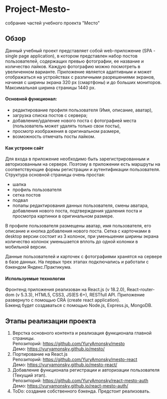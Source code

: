 # Project-Mesto-
собрание частей учебного проекта "Место"

## Обзор
Данный учебный проект представляет собой web-приложение (SPA - single page application), в котором представлен набор постов пользователей, содержащих превью фотографии, ее название и количество лайков. Каждую фотографию можно посмотреть в увеличенном варианте. Приложение является адаптивным и может отображаться на устройствах с различными разрешениями экранов, начиная с ширины экрана 320 px (смартфоны) и до больших мониторов. Максимальная ширина страницы 1440 px. 
####  Основной функционал:
 - редактирование профиля пользователя (Имя, описание, аватар),
 - загрузка списка постов с сервера;
 - добавление/удаление нового поста с фотографией места (пользователь может удалять только свои посты),
 - просмотр изображения в оригинальном размере,
 - возможность отмечать посты лайком.
#### Как устроен сайт
Для входа в приложение необходимо быть зарегистрированным и авторизованным на сервере. Поэтому в приложении есть маршруты на соответствующие формы регистрации и аутентификации пользователя.  
Структура основной страницы очень простая:
 - шапка
 - профиль пользователя
 - сетка постов
 - подвал
 - попапы редактирования данных пользователя, смены аватара, добавления нового поста, подтверждения удаления поста и просмотра картинки в оригинальном размере.  
 
В профиле пользователя размещены аватар, имя пользователя, его описание и кнопка добавления нового поста.
Сетка с карточками в desktop версии состоит из 3 колонок, при уменьшении ширины экрана количество колонок уменьшается вплоть до одной колонки в мобильной версии. 
  
Данные пользователей и карточек с фотографиями хранятся на сервере в базе данных. На первых трех этапах подключались и работали с бэкендом Яндекc.Практикума.  

#### Используемые технологии
Фронтенд приложения реализован на React.js (v 18.2.0), React-router-dom (v 5.3.3), HTML5, CSS3, JS(ES 6+), RESTfull API. Приложение развернуто с помощью CRA (create react application).  
Бэкенд будет создаваться с помощью Node.js, Express.js, MongoDB.

## Этапы реализации проекта
1. Верстка основного контента и реализация функционала главной страницы.  
   Репозиторий: https://github.com/YuryAmonsky/mesto  
   Демо: https://yuryamonsky.github.io/mesto/
2. Портирование на React.js  
   Репозиторий: https://github.com/YuryAmonsky/mesto-react  
   Демо: https://yuryamonsky.github.io/mesto-react/
3. Добавление функционала регистрации и авторизации пользователя (Текущий этап).  
   Репозиторий: https://github.com/YuryAmonsky/react-mesto-auth  
   Демо: https://yuryamonsky.github.io/react-mesto-auth/
4. ToDo: создание собственного бэкенда.
   Предстоит реализовать.


